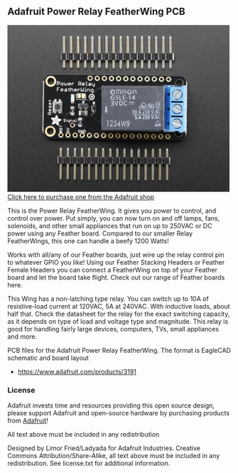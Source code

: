 ## Adafruit Power Relay FeatherWing PCB
<a href="http://www.adafruit.com/products/3191"><img src="assets/image.jpg?raw=true" width="500px"><br/>
Click here to purchase one from the Adafruit shop</a>

This is the Power Relay FeatherWing. It gives you power to control, and control over power. Put simply, you can now turn on and off lamps, fans, solenoids, and other small appliances that run on up to 250VAC or DC power using any Feather board. Compared to our smaller Relay FeatherWings, this one can handle a beefy 1200 Watts!

Works with all/any of our Feather boards, just wire up the relay control pin to whatever GPIO you like! Using our Feather Stacking Headers or Feather Female Headers you can connect a FeatherWing on top of your Feather board and let the board take flight. Check out our range of Feather boards here.

This Wing has a non-latching type relay. You can switch up to 10A of resistive-load current at 120VAC, 5A at 240VAC. With inductive loads, about half that. Check the datasheet for the relay for the exact switching capacity, as it depends on type of load and voltage type and magnitude. This relay is good for handling fairly large devices, computers, TVs, small appliances and more.

PCB files for the Adafruit Power Relay FeatherWing. The format is EagleCAD schematic and board layout
- https://www.adafruit.com/products/3191

### License

Adafruit invests time and resources providing this open source design, please support Adafruit and open-source hardware by purchasing products from [Adafruit](https://www.adafruit.com)!

All text above must be included in any redistribution

Designed by Limor Fried/Ladyada for Adafruit Industries.
Creative Commons Attribution/Share-Alike, all text above must be included in any redistribution. 
See license.txt for additional information.
